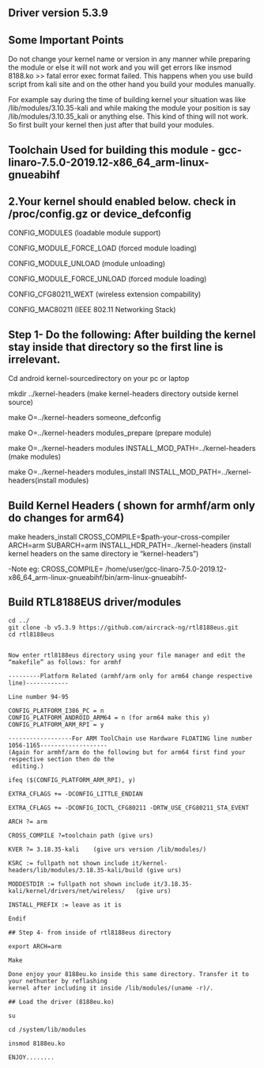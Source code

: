 ## Driver version 5.3.9

## Some Important Points

Do not change your kernel name or version in any manner while preparing the module or else it will not work and you will get errors like insmod 8188.ko >> fatal error exec format failed. This happens when you use build script from kali site and on the other hand you build your modules manually.

For example say during the time of building kernel your situation was like /lib/modules/3.10.35-kali and while making the module your position is say /lib/modules/3.10.35_kali or anything else. This kind of thing will not work. So first built your kernel then just after that build your modules.


## Toolchain Used for building this module - gcc-linaro-7.5.0-2019.12-x86_64_arm-linux-gnueabihf

## 2.Your kernel should enabled below. check in /proc/config.gz or device_defconfig

CONFIG_MODULES (loadable module support)

CONFIG_MODULE_FORCE_LOAD (forced module loading)

CONFIG_MODULE_UNLOAD (module unloading)

CONFIG_MODULE_FORCE_UNLOAD (forced module loading)

CONFIG_CFG80211_WEXT (wireless extension compability)

CONFIG_MAC80211 (IEEE 802.11 Networking Stack)


## Step 1- Do the following: After building the kernel stay inside that directory so the first line is irrelevant.


Cd android kernel-sourcedirectory on your pc or laptop

mkdir ../kernel-headers (make kernel-headers directory outside kernel source)

make O=../kernel-headers someone_defconfig

make O=../kernel-headers modules_prepare (prepare module)

make O=../kernel-headers modules INSTALL_MOD_PATH=../kernel-headers (make modules)

make O=../kernel-headers modules_install INSTALL_MOD_PATH=../kernel-headers(install modules)



## Build Kernel Headers ( shown for armhf/arm only do changes for arm64)

make headers_install CROSS_COMPILE=$path-your-cross-compiler ARCH=arm SUBARCH=arm INSTALL_HDR_PATH=../kernel-headers (install kernel headers on the same directory ie “kernel-headers”)

-Note eg: CROSS_COMPILE= /home/user/gcc-linaro-7.5.0-2019.12-x86_64_arm-linux-gnueabihf/bin/arm-linux-gnueabihf-


## Build RTL8188EUS driver/modules

```
cd ../
git clone -b v5.3.9 https://github.com/aircrack-ng/rtl8188eus.git
cd rtl8188eus


Now enter rtl8188eus directory using your file manager and edit the “makefile” as follows: for armhf

---------Platform Related (armhf/arm only for arm64 change respective line)------------

Line number 94-95

CONFIG_PLATFORM_I386_PC = n
CONFIG_PLATFORM_ANDROID_ARM64 = n (for arm64 make this y)
CONFIG_PLATFORM_ARM_RPI = y

------------------For ARM ToolChain use Hardware FLOATING line number 1056-1165-------------------
(Again for armhf/arm do the following but for arm64 first find your respective section then do the
 editing.)

ifeq ($(CONFIG_PLATFORM_ARM_RPI), y)

EXTRA_CFLAGS += -DCONFIG_LITTLE_ENDIAN

EXTRA_CFLAGS += -DCONFIG_IOCTL_CFG80211 -DRTW_USE_CFG80211_STA_EVENT

ARCH ?= arm

CROSS_COMPILE ?=toolchain path (give urs)

KVER ?= 3.18.35-kali	(give urs version /lib/modules/)

KSRC := fullpath not shown include it/kernel-headers/lib/modules/3.18.35-kali/build	(give urs)

MODDESTDIR := fullpath not shown include it/3.18.35-kali/kernel/drivers/net/wireless/	(give urs)

INSTALL_PREFIX := leave as it is

Endif

## Step 4- from inside of rtl8188eus directory 

export ARCH=arm

Make

Done enjoy your 8188eu.ko inside this same directory. Transfer it to your nethunter by reflashing
kernel after including it inside /lib/modules/(uname -r)/. 

## Load the driver (8188eu.ko)

su

cd /system/lib/modules

insmod 8188eu.ko

ENJOY........

